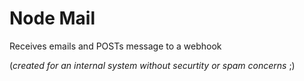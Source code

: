 Node Mail
====
Receives emails and POSTs message to a webhook

(*created for an internal system without securtity or spam concerns* ;)
